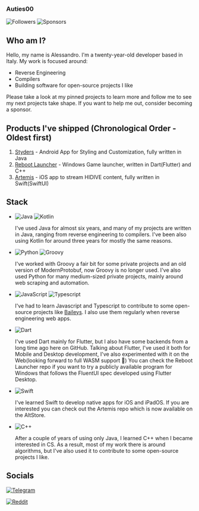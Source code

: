 ### Auties00

![Followers](https://img.shields.io/github/followers/Auties00?style=for-the-badge)
![Sponsors](https://img.shields.io/github/sponsors/Auties00?style=for-the-badge)

## Who am I?

Hello, my name is Alessandro. I'm a twenty-year-old developer based in Italy.
My work is focused around:
- Reverse Engineering
- Compilers
- Building software for open-source projects I like

Please take a look at my pinned projects to learn more and follow me to see my next projects take shape.
If you want to help me out, consider becoming a sponsor.

## Products I've shipped (Chronological Order - Oldest first)

1. [Styders](https://github.com/Auties00/Styders) - Android App for Styling and Customization, fully written in Java
2. [Reboot Launcher](https://github.com/Auties00/Reboot-Launcher) - Windows Game launcher, written in Dart(Flutter) and C++
3. [Artemis](https://github.com/Auties00/Artemis) - iOS app to stream HIDIVE content, fully written in Swift(SwiftUI)

## Stack

- ![Java](https://img.shields.io/badge/Java-ED8B00?style=for-the-badge&logo=openjdk&logoColor=white) ![Kotlin](https://img.shields.io/badge/Kotlin-7F52FF?style=for-the-badge&logo=Kotlin&logoColor=white)
  
  I've used Java for almost six years, and many of my projects are written in Java, ranging from reverse engineering to compilers.
  I've been also using Kotlin for around three years for mostly the same reasons.
  
- ![Python](https://img.shields.io/badge/python-3670A0?style=for-the-badge&logo=python&logoColor=ffdd54) ![Groovy](https://img.shields.io/badge/Groovy-5E97B6?style=for-the-badge&logo=Apache%20Groovy&logoColor=white)
  
  I've worked with Groovy a fair bit for some private projects and an old version of ModernProtobuf, now Groovy is no longer used. 
  I've also used Python for many medium-sized private projects, mainly around web scraping and automation.

- ![JavaScript](https://img.shields.io/badge/javascript-%23323330.svg?style=for-the-badge&logo=javascript&logoColor=%23F7DF1E) ![Typescript](https://img.shields.io/badge/TypeScript-007ACC?style=for-the-badge&logo=typescript&logoColor=white)
  
  I've had to learn Javascript and Typescript to contribute to some open-source projects like [Baileys](https://github.com/WhiskeySockets/Baileys).
  I also use them regularly when reverse engineering web apps.

- ![Dart](https://img.shields.io/badge/Dart-0175C2?style=for-the-badge&logo=dart&logoColor=white)

  I've used Dart mainly for Flutter, but I also have some backends from a long time ago here on GitHub.
  Talking about Flutter, I've used it both for Mobile and Desktop development, I've also experimented with it on the Web(looking forward to full WASM support 🙂)
  You can check the Reboot Launcher repo if you want to try a publicly available program for Windows that follows the FluentUI spec developed using Flutter Desktop.

- ![Swift](https://img.shields.io/badge/Swift-FA7343?style=for-the-badge&logo=swift&logoColor=white)

  I've learned Swift to develop native apps for iOS and iPadOS. 
  If you are interested you can check out the Artemis repo which is now available on the AltStore.

- ![C++](https://img.shields.io/badge/C%2B%2B-00599C?style=for-the-badge&logo=c%2B%2B&logoColor=white)
  
  After a couple of years of using only Java, I learned C++ when I became interested in CS.
  As a result, most of my work there is around algorithms, but I've also used it to contribute to some open-source projects I like.
  

## Socials
[![Telegram](https://img.shields.io/badge/Telegram-000?style=for-the-badge&logo=telegram&logoColor=2CA5E0)](https://t.me/Auties00)

[![Reddit](https://img.shields.io/badge/Reddit-000?style=for-the-badge&logo=reddit&logoColor=FF4500)](https://www.reddit.com/user/Alex0589)

 
